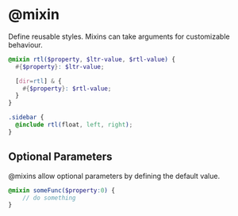 # @mixin

Define reusable styles. Mixins can take arguments for customizable behaviour.

```scss
@mixin rtl($property, $ltr-value, $rtl-value) {
  #{$property}: $ltr-value;

  [dir=rtl] & {
    #{$property}: $rtl-value;
  }
}

.sidebar {
  @include rtl(float, left, right);
}
```

## Optional Parameters

@mixins allow optional parameters by defining the default value.

```scss
@mixin someFunc($property:0) {
    // do something
}
```
